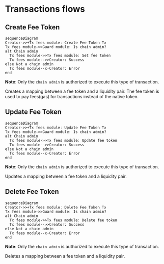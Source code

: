 <!-- order: 1 -->

# Transactions flows

## Create Fee Token

```mermaid
sequenceDiagram
Creator->>+Tx fees module: Create Fee Token Tx
Tx fees module->>Guard module: Is chain admin?
alt Chain admin
  Tx fees module->>Tx fees module: Set fee token
  Tx fees module-->>Creator: Success
else Not a chain admin
  Tx fees module--x-Creator: Error
end
```

**Note**: Only the `chain admin` is authorized to execute this type of transaction.

Creates a mapping between a fee token and a liquidity pair. The fee token is used to pay fees(gas) for transactions instead of the native token.

## Update Fee Token

```mermaid
sequenceDiagram
Creator->>+Tx fees module: Update Fee Token Tx
Tx fees module->>Guard module: Is chain admin?
alt Chain admin
  Tx fees module->>Tx fees module: Update fee token
  Tx fees module-->>Creator: Success
else Not a chain admin
  Tx fees module--x-Creator: Error
end
```

**Note**: Only the `chain admin` is authorized to execute this type of transaction.

Updates a mapping between a fee token and a liquidity pair.

## Delete Fee Token

```mermaid
sequenceDiagram
Creator->>+Tx fees module: Delete Fee Token Tx
Tx fees module->>Guard module: Is chain admin?
alt Chain admin
  Tx fees module->>Tx fees module: Delete fee token
  Tx fees module-->>Creator: Success
else Not a chain admin
  Tx fees module--x-Creator: Error
end
```

**Note**: Only the `chain admin` is authorized to execute this type of transaction.

Deletes a mapping between a fee token and a liquidity pair.
